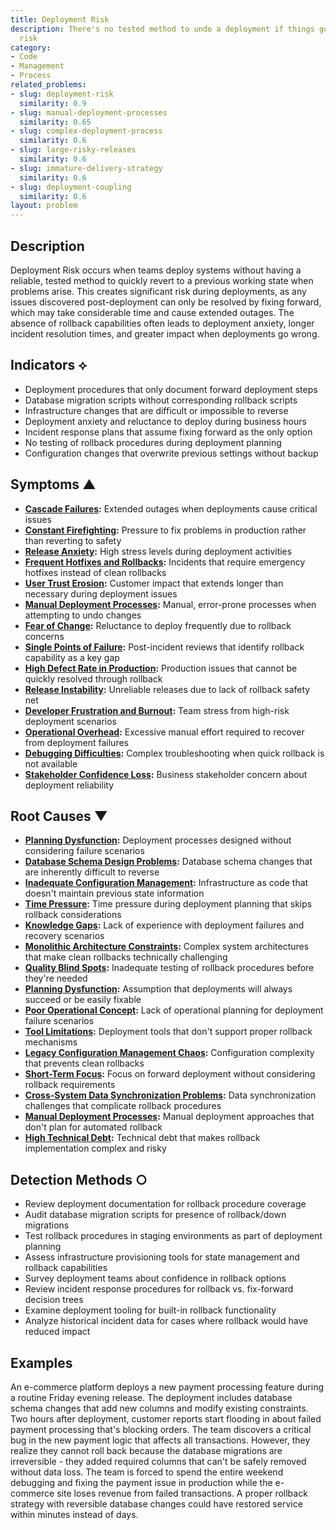 ```yaml
---
title: Deployment Risk
description: There's no tested method to undo a deployment if things go wrong, increasing
  risk
category:
- Code
- Management
- Process
related_problems:
- slug: deployment-risk
  similarity: 0.9
- slug: manual-deployment-processes
  similarity: 0.65
- slug: complex-deployment-process
  similarity: 0.6
- slug: large-risky-releases
  similarity: 0.6
- slug: immature-delivery-strategy
  similarity: 0.6
- slug: deployment-coupling
  similarity: 0.6
layout: problem
---
```


## Description

Deployment Risk occurs when teams deploy systems without having a reliable, tested method to quickly revert to a previous working state when problems arise. This creates significant risk during deployments, as any issues discovered post-deployment can only be resolved by fixing forward, which may take considerable time and cause extended outages. The absence of rollback capabilities often leads to deployment anxiety, longer incident resolution times, and greater impact when deployments go wrong.

## Indicators ⟡

- Deployment procedures that only document forward deployment steps
- Database migration scripts without corresponding rollback scripts
- Infrastructure changes that are difficult or impossible to reverse
- Deployment anxiety and reluctance to deploy during business hours
- Incident response plans that assume fixing forward as the only option
- No testing of rollback procedures during deployment planning
- Configuration changes that overwrite previous settings without backup

## Symptoms ▲

- **[Cascade Failures](cascade-failures.md):** Extended outages when deployments cause critical issues
- **[Constant Firefighting](constant-firefighting.md):** Pressure to fix problems in production rather than reverting to safety
- **[Release Anxiety](release-anxiety.md):** High stress levels during deployment activities
- **[Frequent Hotfixes and Rollbacks](frequent-hotfixes-and-rollbacks.md):** Incidents that require emergency hotfixes instead of clean rollbacks
- **[User Trust Erosion](user-trust-erosion.md):** Customer impact that extends longer than necessary during deployment issues
- **[Manual Deployment Processes](manual-deployment-processes.md):** Manual, error-prone processes when attempting to undo changes
- **[Fear of Change](fear-of-change.md):** Reluctance to deploy frequently due to rollback concerns
- **[Single Points of Failure](single-points-of-failure.md):** Post-incident reviews that identify rollback capability as a key gap
- **[High Defect Rate in Production](high-defect-rate-in-production.md):** Production issues that cannot be quickly resolved through rollback
- **[Release Instability](release-instability.md):** Unreliable releases due to lack of rollback safety net
- **[Developer Frustration and Burnout](developer-frustration-and-burnout.md):** Team stress from high-risk deployment scenarios
- **[Operational Overhead](operational-overhead.md):** Excessive manual effort required to recover from deployment failures
- **[Debugging Difficulties](debugging-difficulties.md):** Complex troubleshooting when quick rollback is not available
- **[Stakeholder Confidence Loss](stakeholder-confidence-loss.md):** Business stakeholder concern about deployment reliability

## Root Causes ▼

- **[Planning Dysfunction](planning-dysfunction.md):** Deployment processes designed without considering failure scenarios
- **[Database Schema Design Problems](database-schema-design-problems.md):** Database schema changes that are inherently difficult to reverse
- **[Inadequate Configuration Management](inadequate-configuration-management.md):** Infrastructure as code that doesn't maintain previous state information
- **[Time Pressure](time-pressure.md):** Time pressure during deployment planning that skips rollback considerations
- **[Knowledge Gaps](knowledge-gaps.md):** Lack of experience with deployment failures and recovery scenarios
- **[Monolithic Architecture Constraints](monolithic-architecture-constraints.md):** Complex system architectures that make clean rollbacks technically challenging
- **[Quality Blind Spots](quality-blind-spots.md):** Inadequate testing of rollback procedures before they're needed
- **[Planning Dysfunction](planning-dysfunction.md):** Assumption that deployments will always succeed or be easily fixable
- **[Poor Operational Concept](poor-operational-concept.md):** Lack of operational planning for deployment failure scenarios
- **[Tool Limitations](tool-limitations.md):** Deployment tools that don't support proper rollback mechanisms
- **[Legacy Configuration Management Chaos](legacy-configuration-management-chaos.md):** Configuration complexity that prevents clean rollbacks
- **[Short-Term Focus](short-term-focus.md):** Focus on forward deployment without considering rollback requirements
- **[Cross-System Data Synchronization Problems](cross-system-data-synchronization-problems.md):** Data synchronization challenges that complicate rollback procedures
- **[Manual Deployment Processes](manual-deployment-processes.md):** Manual deployment approaches that don't plan for automated rollback
- **[High Technical Debt](high-technical-debt.md):** Technical debt that makes rollback implementation complex and risky

## Detection Methods ○

- Review deployment documentation for rollback procedure coverage
- Audit database migration scripts for presence of rollback/down migrations
- Test rollback procedures in staging environments as part of deployment planning
- Assess infrastructure provisioning tools for state management and rollback capabilities
- Survey deployment teams about confidence in rollback options
- Review incident response procedures for rollback vs. fix-forward decision trees
- Examine deployment tooling for built-in rollback functionality
- Analyze historical incident data for cases where rollback would have reduced impact

## Examples

An e-commerce platform deploys a new payment processing feature during a routine Friday evening release. The deployment includes database schema changes that add new columns and modify existing constraints. Two hours after deployment, customer reports start flooding in about failed payment processing that's blocking orders. The team discovers a critical bug in the new payment logic that affects all transactions. However, they realize they cannot roll back because the database migrations are irreversible - they added required columns that can't be safely removed without data loss. The team is forced to spend the entire weekend debugging and fixing the payment issue in production while the e-commerce site loses revenue from failed transactions. A proper rollback strategy with reversible database changes could have restored service within minutes instead of days.